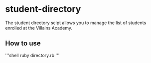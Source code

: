 # student-directory

The student directory scipt allows you to manage the list of students enrolled at the Villains Academy. 

## How to use

'''shell
ruby directory.rb
'''